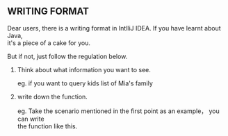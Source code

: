 
## WRITING FORMAT ##

Dear users, there is a writing format in IntlliJ IDEA. If you have learnt about Java,  
it's a piece of a cake for you.  

But if not, just follow the regulation below. 


1. Think about what information you want to see.  

    eg. if you want to query kids list of Mia's family


2. write down the function. 

    eg. Take the scenario mentioned in the first point as an example， you can write  
    the function like this. 
    